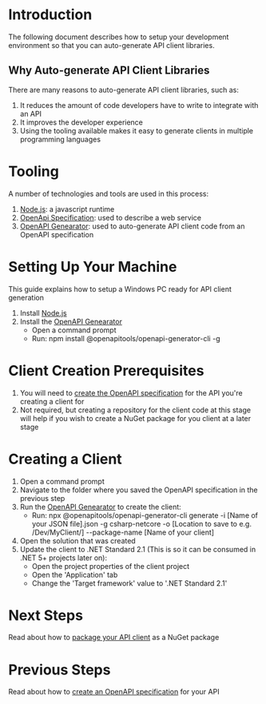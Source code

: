 # Introduction 
The following document describes how to setup your development environment so that you can auto-generate API client libraries.

## Why Auto-generate API Client Libraries
There are many reasons to auto-generate API client libraries, such as:
1. It reduces the amount of code developers have to write to integrate with an API
2. It improves the developer experience
3. Using the tooling available makes it easy to generate clients in multiple programming languages

# Tooling
A number of technologies and tools are used in this process:
1. [Node.js](https://nodejs.org/en/): a javascript runtime
2. [OpenApi Specification](https://swagger.io/specification/): used to describe a web service
3. [OpenAPI Genearator](https://openapi-generator.tech/): used to auto-generate API client code from an OpenAPI specification
  
# Setting Up Your Machine
This guide explains how to setup a Windows PC ready for API client generation

1. Install [Node.js](https://nodejs.org/en/)
2. Install the [OpenAPI Genearator](https://openapi-generator.tech/)
    * Open a command prompt
    * Run: npm install @openapitools/openapi-generator-cli -g

# Client Creation Prerequisites 

1. You will need to [create the OpenAPI specification](generating-an-openapi-spec-for-the-localgov-ims-api.md) for the API you're creating a client for
2. Not required, but creating a repository for the client code at this stage will help if you wish to create a NuGet package for you client at a later stage

# Creating a Client

1. Open a command prompt
2. Navigate to the folder where you saved the OpenAPI specification in the previous step
3. Run the [OpenAPI Genearator](https://openapi-generator.tech/) to create the client:
    * Run: npx @openapitools/openapi-generator-cli generate -i [Name of your JSON file].json -g csharp-netcore -o [Location to save to e.g. /Dev/MyClient/] --package-name [Name of your client]
4. Open the solution that was created
5. Update the client to .NET Standard 2.1 (This is so it can be consumed in .NET 5+ projects later on):
    * Open the project properties of the client project
    * Open the 'Application' tab
    * Change the 'Target framework' value to '.NET Standard 2.1'

# Next Steps

Read about how to [package your API client](packaging-your-api-client.md) as a NuGet package

# Previous Steps

Read about how to [create an OpenAPI specification](generating-an-openapi-spec-for-the-localgov-ims-api.md) for your API